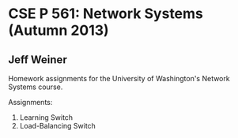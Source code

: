 # CSE P 561: Network Systems (Autumn 2013)
## Jeff Weiner

Homework assignments for the University of Washington's Network Systems
course.

Assignments:

1. Learning Switch
2. Load-Balancing Switch
